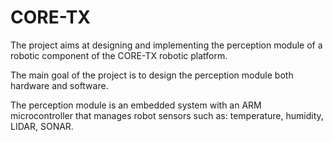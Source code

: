 # CORE-TX
The project aims at designing and implementing the perception module of a robotic component of the CORE-TX robotic platform.

The main goal of the project is to design the perception module both hardware and software.

The perception module is an embedded system with an ARM microcontroller that manages robot sensors such as: temperature, humidity, LIDAR, SONAR.
